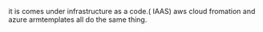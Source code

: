 it is comes under infrastructure as a code.( IAAS)
aws cloud fromation and azure armtemplates all do the same thing.
